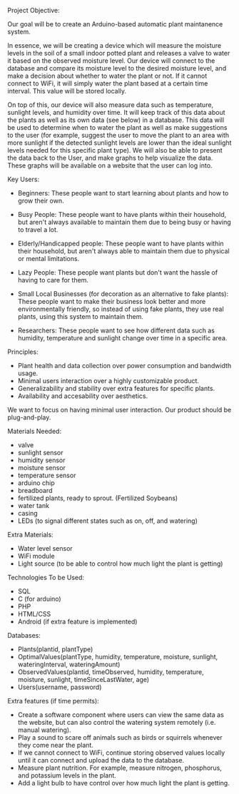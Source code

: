 Project Objective: 

Our goal will be to create an Arduino-based automatic plant maintanence system.

In essence, we will be creating a device which will measure the moisture levels in the soil of a small indoor potted plant and releases a valve to water it based on the observed moisture level. Our device will connect to the database and compare its moisture level to the desired moisture level, and make a decision about whether to water the plant or not. If it cannot connect to WiFi, it will simply water the plant based at a certain time interval. This value will be stored locally.

On top of this, our device will also measure data such as temperature, sunlight levels, and humidity over time. It will keep track of this data about the plants as well as its own data (see below) in a database. This data will be used to determine when to water the plant as well as make suggestions to the user (for example, suggest the user to move the plant to an area with more sunlight if the detected sunlight levels are lower than the ideal sunlight levels needed for this specific plant type). We will also be able to present the data back to the User, and make graphs to help visualize the data. These graphs will be available on a website that the user can log into. 



Key Users:
- Beginners:
  These people want to start learning about plants and how to grow their own.
  
- Busy People:
  These people want to have plants within their household, but aren't always available to maintain them due to being busy or having to travel a lot.

- Elderly/Handicapped people:
  These people want to have plants within their household, but aren't always able to maintain them due to physical or mental limitations.
  
- Lazy People:
  These people want plants but don't want the hassle of having to care for them.
  
- Small Local Businesses (for decoration as an alternative to fake plants):
  These people want to make their business look better and more environmentally friendly, so instead of using fake plants, they use real plants, using this system to maintain them.
  
- Researchers: These people want to see how different data such as humidity, temperature and sunlight change over time in a specific area.
  

 
Principles: 
  - Plant health and data collection over power consumption and bandwidth usage.
  - Minimal users interaction over a highly customizable product.
  - Generalizability and stability over extra features for specific plants.
  - Availability and accesability over aesthetics.

We want to focus on having minimal user interaction. Our product should be plug-and-play.

Materials Needed:
- valve
- sunlight sensor
- humidity sensor
- moisture sensor
- temperature sensor
- arduino chip
- breadboard
- fertilized plants, ready to sprout. (Fertilized Soybeans)
- water tank
- casing
- LEDs (to signal different states such as on, off, and watering)

Extra Materials:
- Water level sensor
- WiFi module
- Light source (to be able to control how much light the plant is getting)

Technologies To be Used:
- SQL
- C (for arduino)
- PHP
- HTML/CSS
- Android (if extra feature is implemented)


Databases:
- Plants(plantid, plantType)
- OptimalValues(plantType, humidity, temperature, moisture, sunlight, wateringInterval, wateringAmount)
- ObservedValues(plantid, timeObserved, humidity, temperature, moisture, sunlight, timeSinceLastWater, age)
- Users(username, password)


Extra features (if time permits):
- Create a software component where users can view the same data as the website, but can also control the watering system remotely (i.e. manual watering).
- Play a sound to scare off animals such as birds or squirrels whenever they come near the plant.
- If we cannot connect to WiFi, continue storing observed values locally until it can connect and upload the data to the database.
- Measure plant nutrition. For example, measure nitrogen, phosphorus, and potassium levels in the plant.
- Add a light bulb to have control over how much light the plant is getting.






